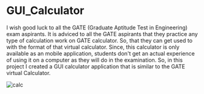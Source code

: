 # GUI_Calculator

I wish good luck to all the GATE (Graduate Aptitude Test in Engineering) exam aspirants.
It is adviced to all the GATE aspirants that they practice any type of calculation work on GATE calculator.
So, that they can get used to with the format of that virtual calculator.
Since, this calculator is only available as an mobile application, students don't get an actual experience of using it on a computer
as they will do in the examination.
So, in this project I created a GUI calculator application that is similar to the GATE virtual Calculator.


![calc](https://user-images.githubusercontent.com/66241098/125989619-606fd576-03c2-4175-b8df-c2e972dfe09a.jpg)

